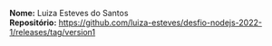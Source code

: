<strong>Nome:</strong> Luiza Esteves do Santos
<br>
<strong>Repositório:</strong> https://github.com/luiza-esteves/desfio-nodejs-2022-1/releases/tag/version1
